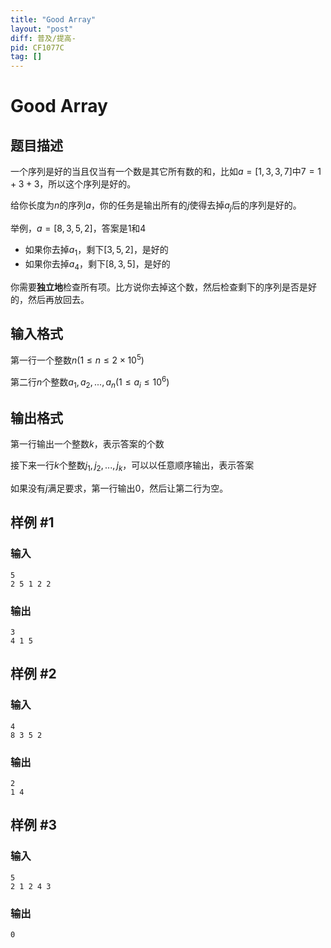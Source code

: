 ```yaml
---
title: "Good Array"
layout: "post"
diff: 普及/提高-
pid: CF1077C
tag: []
---
```


# Good Array

## 题目描述

一个序列是好的当且仅当有一个数是其它所有数的和，比如$a=[1,3,3,7]$中$7=1+3+3$，所以这个序列是好的。

给你长度为$n$的序列$a$，你的任务是输出所有的$j$使得去掉$a_j$后的序列是好的。

举例，$a=[8,3,5,2]$，答案是$1$和$4$

- 如果你去掉$a_1$，剩下$[3,5,2]$，是好的
- 如果你去掉$a_4$，剩下$[8,3,5]$，是好的

你需要**独立地**检查所有项。比方说你去掉这个数，然后检查剩下的序列是否是好的，然后再放回去。

## 输入格式

第一行一个整数$n(1\le n\le 2\times 10^5)$

第二行$n$个整数$a_1, a_2, ..., a_n(1\le a_i\le 10^6)$

## 输出格式

第一行输出一个整数$k$，表示答案的个数

接下来一行$k$个整数$j_1, j_2, ..., j_k$，可以以任意顺序输出，表示答案

如果没有$j$满足要求，第一行输出$0$，然后让第二行为空。

## 样例 #1

### 输入

```
5
2 5 1 2 2

```

### 输出

```
3
4 1 5
```

## 样例 #2

### 输入

```
4
8 3 5 2

```

### 输出

```
2
1 4 

```

## 样例 #3

### 输入

```
5
2 1 2 4 3

```

### 输出

```
0


```

